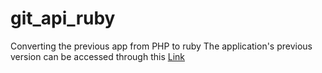 # git_api_ruby
Converting the previous app from PHP to ruby
The application's previous version can be accessed through this [Link](https://github.com/andreibalbo/git_api)
